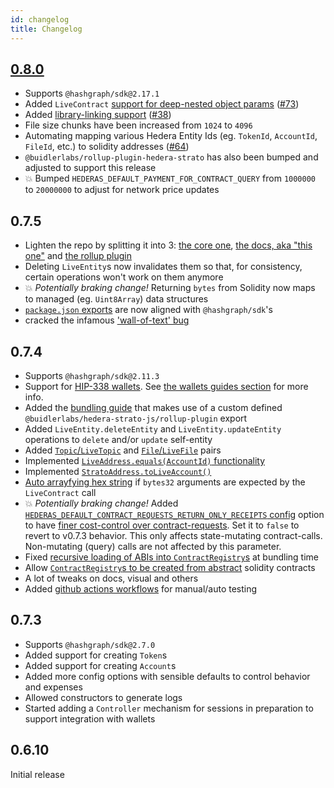```yaml
---
id: changelog
title: Changelog
---
```


## [0.8.0](https://github.com/buidler-labs/hedera-strato-js/milestone/4)

- Supports `@hashgraph/sdk@2.17.1`
- Added `LiveContract` [support for deep-nested object params](https://github.com/buidler-labs/hedera-strato-js/blob/676b1cfa543714d3f9693ae78eedc4174d975cd9/test/general/specs/LiveContract.spec.ts#L201) ([#73](https://github.com/buidler-labs/hedera-strato-js/issues/73))
- Added [library-linking support](https://github.com/buidler-labs/hedera-strato-js/blob/676b1cfa543714d3f9693ae78eedc4174d975cd9/test/issues/specs/38-library-linking.spec.ts) ([#38](https://github.com/buidler-labs/hedera-strato-js/issues/38))
- File size chunks have been increased from `1024` to `4096`
- Automating mapping various Hedera Entity Ids (eg. `TokenId`, `AccountId`, `FileId`, etc.) to solidity addresses ([#64](https://github.com/buidler-labs/hedera-strato-js/issues/64))
- `@buidlerlabs/rollup-plugin-hedera-strato` has also been bumped and adjusted to support this release
- 💥 Bumped `HEDERAS_DEFAULT_PAYMENT_FOR_CONTRACT_QUERY` from `1000000` to `20000000` to adjust for network price updates

## 0.7.5

- Lighten the repo by splitting it into 3: [the core one](https://github.com/buidler-labs/hedera-strato-js), [the docs, aka "this one"](https://github.com/buidler-labs/hedera-strato-docs) and [the rollup plugin](https://github.com/buidler-labs/hedera-strato-rollup)
- Deleting `LiveEntity`s now invalidates them so that, for consistency, certain operations won't work on them anymore
- 💥 _Potentially braking change!_ Returning `bytes` from Solidity now maps to managed (eg. `Uint8Array`) data structures
- [`package.json` exports](https://github.com/buidler-labs/hedera-strato-js/blob/e1aa9c23999df59bf7f41345c61a2e3ecd93e1cb/package.json#L7) are now aligned with `@hashgraph/sdk`'s
- cracked the infamous ['wall-of-text' bug](https://github.com/buidler-labs/hedera-strato-js/issues/81)

## 0.7.4

- Supports `@hashgraph/sdk@2.11.3`
- Support for [HIP-338 wallets](https://hips.hedera.com/hip/hip-338). See [the wallets guides section](./guides/wallet.md) for more info.
- Added the [bundling guide](./guides//bundling.md) that makes use of a custom defined `@buidlerlabs/hedera-strato-js/rollup-plugin` export
- Added `LiveEntity.deleteEntity` and `LiveEntity.updateEntity` operations to `delete` and/or `update` self-entity
- Added [`Topic`/`LiveTopic`](./guides/entities/topic.md) and [`File`/`LiveFile`](./guides/entities/file.md) pairs
- Implemented [`LiveAddress.equals(AccountId)` functionality](https://github.com/buidler-labs/hedera-strato-js/issues/34)
- Implemented [`StratoAddress.toLiveAccount()`](https://github.com/buidler-labs/hedera-strato-js/issues/49)
- [Auto arrayfying hex string](https://github.com/buidler-labs/hedera-strato-js/issues/40) if `bytes32` arguments are expected by the `LiveContract` call
- 💥 _Potentially braking change!_ Added [`HEDERAS_DEFAULT_CONTRACT_REQUESTS_RETURN_ONLY_RECEIPTS` config](./configuration.md) option to have [finer cost-control over contract-requests](https://github.com/buidler-labs/hedera-strato-js/issues/48). Set it to `false` to revert to v0.7.3 behavior. This only affects state-mutating contract-calls. Non-mutating (query) calls are not affected by this parameter.
- Fixed [recursive loading of ABIs into `ContractRegistry`s](https://github.com/buidler-labs/hedera-strato-js/issues/50) at bundling time
- Allow [`ContractRegistry`s to be created from abstract](https://github.com/buidler-labs/hedera-strato-js/issues/54) solidity contracts
- A lot of tweaks on docs, visual and others
- Added [github actions workflows](https://github.com/buidler-labs/hedera-strato-js/actions) for manual/auto testing

## 0.7.3

- Supports `@hashgraph/sdk@2.7.0`
- Added support for creating `Token`s
- Added support for creating `Account`s
- Added more config options with sensible defaults to control behavior and expenses
- Allowed constructors to generate logs
- Started adding a `Controller` mechanism for sessions in preparation to support integration with wallets

## 0.6.10

Initial release
